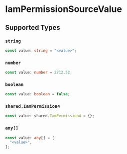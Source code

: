 # IamPermissionSourceValue


## Supported Types

### `string`

```typescript
const value: string = "<value>";
```

### `number`

```typescript
const value: number = 2712.52;
```

### `boolean`

```typescript
const value: boolean = false;
```

### `shared.IamPermission4`

```typescript
const value: shared.IamPermission4 = {};
```

### `any[]`

```typescript
const value: any[] = [
  "<value>",
];
```

